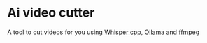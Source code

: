 # Ai video cutter

A tool to cut videos for you using [Whisper cpp](https://github.com/ggml-org/whisper.cpp), [Ollama](https://ollama.com/) and [ffmpeg](https://ffmpeg.org/)